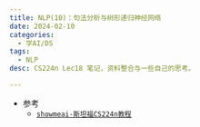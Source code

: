 ```yaml
---
title: NLP(10)：句法分析与树形递归神经网络
date: 2024-02-10
categories:
  - 学AI/DS
tags:
  - NLP
desc: CS224n Lec18 笔记，资料整合与一些自己的思考。

---
```


- 参考
    - <a href="https://www.showmeai.tech/tutorials/36">`showmeai-斯坦福CS224n教程`</a>

